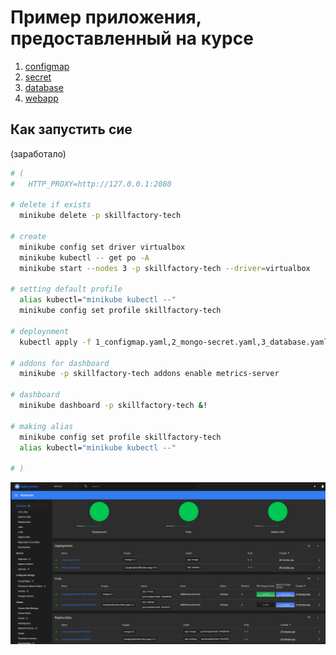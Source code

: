 # Пример приложения, предоставленный на курсе

1. [configmap](1_configmap.yaml)
2. [secret](2_mongo-secret.yaml)
3. [database](3_database.yaml)
4. [webapp](4_webapp.yaml)

## Как запустить сие

(заработало)

```bash
# (
#   HTTP_PROXY=http://127.0.0.1:2080

# delete if exists
  minikube delete -p skillfactory-tech

# create
  minikube config set driver virtualbox
  minikube kubectl -- get po -A
  minikube start --nodes 3 -p skillfactory-tech --driver=virtualbox

# setting default profile
  alias kubectl="minikube kubectl --"
  minikube config set profile skillfactory-tech

# deploynment
  kubectl apply -f 1_configmap.yaml,2_mongo-secret.yaml,3_database.yaml,4_webapp.yaml

# addons for dashboard
  minikube -p skillfactory-tech addons enable metrics-server

# dashboard
  minikube dashboard -p skillfactory-tech &!

# making alias
  minikube config set profile skillfactory-tech
  alias kubectl="minikube kubectl --"

# )
```

![](./dashboard.png)
